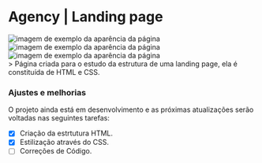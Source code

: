 # Agency | Landing page

<div style="{display: flex}">
<img src="../../assets/print_page01.png" alt="imagem de exemplo da aparência da página">
<img src="../../assets/print_page02.png" alt="imagem de exemplo da aparência da página">
<img src="../../assets/print_page03.png" alt="imagem de exemplo da aparência da página">
</div>
> Página criada para o estudo da estrutura de uma landing page, ela é constituída de HTML e CSS.

### Ajustes e melhorias

O projeto ainda está em desenvolvimento e as próximas atualizações serão voltadas nas seguintes tarefas:

- [x] Criação da estrtutura HTML.
- [x] Estilização através do CSS.
- [ ] Correções de Código.
